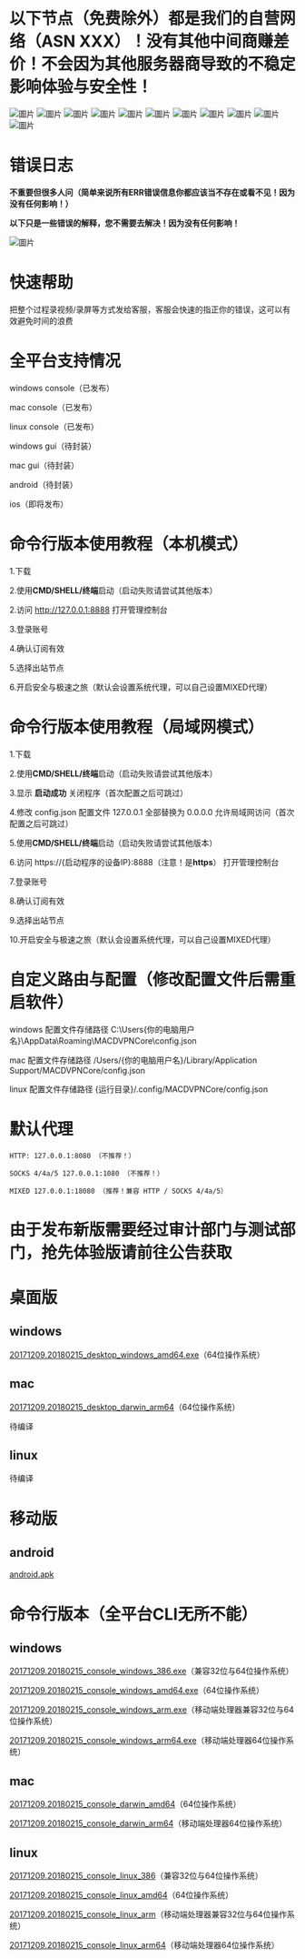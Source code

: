 # 以下节点（免费除外）都是我们的自营网络（ASN XXX）！没有其他中间商赚差价！不会因为其他服务器商导致的不稳定影响体验与安全性！
![圖片](https://github.com/user-attachments/assets/264c9d0f-49d1-4649-a452-6ed52c8c9c56)
![圖片](https://github.com/user-attachments/assets/e19a284c-e4ac-4d16-99f3-6c5de992b9e0)
![圖片](https://github.com/user-attachments/assets/925164d1-06d2-47f6-9d57-54dfe1fcd690)
![圖片](https://github.com/user-attachments/assets/36cba4d3-3ea2-4ce6-abbc-2e47e9e777aa)
![圖片](https://github.com/user-attachments/assets/a83876ba-3a76-466d-a42d-cd3e179207bf)
![圖片](https://github.com/user-attachments/assets/7f2861a3-46cd-4501-9a80-db65c73dc791)
![圖片](https://github.com/user-attachments/assets/5d364bea-fe6c-4f7a-a74e-fe0934f12d3a)
![圖片](https://github.com/user-attachments/assets/4e49ad70-1c36-4776-af73-1db7ca227e2f)
![圖片](https://github.com/user-attachments/assets/d5d5f941-7bd1-46fe-afcd-8471493a97cc)
![圖片](https://github.com/user-attachments/assets/50297145-0cec-4c21-9abf-2b07d5634d60)
![圖片](https://github.com/user-attachments/assets/28f49a85-a49b-47fe-8359-4c55986ef5a9)


# 错误日志
**不重要但很多人问（简单来说所有ERR错误信息你都应该当不存在或看不见！因为没有任何影响！）**

**以下只是一些错误的解释，您不需要去解决！因为没有任何影响！**

![圖片](https://github.com/user-attachments/assets/7fc8e958-898b-4153-b160-0e24f477029a)

# 快速帮助
把整个过程录视频/录屏等方式发给客服，客服会快速的指正你的错误，这可以有效避免时间的浪费

# 全平台支持情况
windows console（已发布）

mac console（已发布）

linux console（已发布）

windows gui（待封装）

mac gui（待封装）

android（待封装）

ios（即将发布）

# 命令行版本使用教程（本机模式）
1.下载

2.使用**CMD/SHELL/终端**启动（启动失败请尝试其他版本）

2.访问 http://127.0.0.1:8888 打开管理控制台

3.登录账号

4.确认订阅有效

5.选择出站节点

6.开启安全与极速之旅（默认会设置系统代理，可以自己设置MIXED代理）

# 命令行版本使用教程（局域网模式）
1.下载

2.使用**CMD/SHELL/终端**启动（启动失败请尝试其他版本）

3.显示 **启动成功** 关闭程序（首次配置之后可跳过）

4.修改 config.json 配置文件 127.0.0.1 全部替换为 0.0.0.0 允许局域网访问（首次配置之后可跳过）

5.使用**CMD/SHELL/终端**启动（启动失败请尝试其他版本）

6.访问 https://{启动程序的设备IP}:8888（注意！是**https**） 打开管理控制台

7.登录账号

8.确认订阅有效

9.选择出站节点

10.开启安全与极速之旅（默认会设置系统代理，可以自己设置MIXED代理）

# 自定义路由与配置（修改配置文件后需重启软件）
windows 配置文件存储路径 C:\Users\{你的电脑用户名}\AppData\Roaming\MACDVPNCore\config.json

mac 配置文件存储路径 /Users/{你的电脑用户名}/Library/Application Support/MACDVPNCore/config.json

linux 配置文件存储路径 {运行目录}/.config/MACDVPNCore/config.json

# 默认代理
```
HTTP: 127.0.0.1:8080 （不推荐！）
```

```
SOCKS 4/4a/5 127.0.0.1:1080 （不推荐！）
```

```
MIXED 127.0.0.1:18080 （推荐！兼容 HTTP / SOCKS 4/4a/5）
```

# 由于发布新版需要经过审计部门与测试部门，抢先体验版请前往公告获取

# 桌面版
## windows
[20171209.20180215_desktop_windows_amd64.exe](https://macdvpn.com/tmp/20171209.20180215/desktop_windows_amd64.exe)（64位操作系统）

## mac
[20171209.20180215_desktop_darwin_arm64](https://macdvpn.com/tmp/20171209.20180215/desktop_darwin_arm64.zip)（64位操作系统）

待编译

## linux

待编译

# 移动版
## android
[android.apk](https://macdvpn.com/tmp/20171209.20180215/android.apk)

# 命令行版本（全平台CLI无所不能）
## windows
[20171209.20180215_console_windows_386.exe](https://macdvpn.com/tmp/20171209.20180215/console_windows_386.exe)（兼容32位与64位操作系统）

[20171209.20180215_console_windows_amd64.exe](https://macdvpn.com/tmp/20171209.20180215/console_windows_amd64.exe)（64位操作系统）

[20171209.20180215_console_windows_arm.exe](https://macdvpn.com/tmp/20171209.20180215/console_windows_arm.exe)（移动端处理器兼容32位与64位操作系统）

[20171209.20180215_console_windows_arm64.exe](https://macdvpn.com/tmp/20171209.20180215/console_windows_arm64.exe)（移动端处理器64位操作系统）

## mac
[20171209.20180215_console_darwin_amd64](https://macdvpn.com/tmp/20171209.20180215/console_darwin_amd64)（64位操作系统）

[20171209.20180215_console_darwin_arm64](https://macdvpn.com/tmp/20171209.20180215/console_darwin_arm64)（移动端处理器64位操作系统）

## linux
[20171209.20180215_console_linux_386](https://macdvpn.com/tmp/20171209.20180215/console_linux_386)（兼容32位与64位操作系统）

[20171209.20180215_console_linux_amd64](https://macdvpn.com/tmp/20171209.20180215/console_linux_amd64)（64位操作系统）

[20171209.20180215_console_linux_arm](https://macdvpn.com/tmp/20171209.20180215/console_linux_arm)（移动端处理器兼容32位与64位操作系统）

[20171209.20180215_console_linux_arm64](https://macdvpn.com/tmp/20171209.20180215/console_linux_arm64)（移动端处理器64位操作系统）
